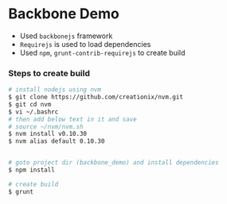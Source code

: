 Backbone Demo
=============
- Used `backbonejs` framework
- `Requirejs` is used to load dependencies
- Used `npm`, `grunt-contrib-requirejs` to create build

### Steps to create build ###
```sh
# install nodejs using nvm
$ git clone https://github.com/creationix/nvm.git
$ git cd nvm
$ vi ~/.bashrc
# then add below text in it and save
# source ~/nvm/nvm.sh
$ nvm install v0.10.30
$ nvm alias default 0.10.30


# goto project dir (backbone_demo) and install dependencies
$ npm install

# create build
$ grunt
```
